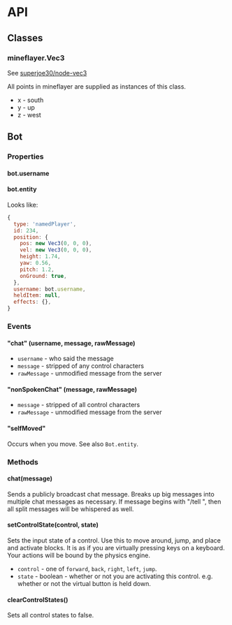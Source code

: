 # API

## Classes

### mineflayer.Vec3

See [superjoe30/node-vec3](https://github.com/superjoe30/node-vec3)

All points in mineflayer are supplied as instances of this class.

 * x - south
 * y - up
 * z - west

## Bot

### Properties

#### bot.username

#### bot.entity

Looks like:
```js
{
  type: 'namedPlayer',
  id: 234,
  position: {
    pos: new Vec3(0, 0, 0),
    vel: new Vec3(0, 0, 0),
    height: 1.74,
    yaw: 0.56,
    pitch: 1.2,
    onGround: true,
  },
  username: bot.username,
  heldItem: null,
  effects: {},
}
```

### Events

#### "chat" (username, message, rawMessage)

 * `username` - who said the message
 * `message` - stripped of any control characters
 * `rawMessage` - unmodified message from the server

#### "nonSpokenChat" (message, rawMessage)

 * `message` - stripped of all control characters
 * `rawMessage` - unmodified message from the server

#### "selfMoved"

Occurs when you move. See also `Bot.entity`.

### Methods

#### chat(message)

Sends a publicly broadcast chat message. Breaks up big messages into
multiple chat messages as necessary. If message begins with
"/tell <username> ", then all split messages will be whispered as well.

#### setControlState(control, state)

Sets the input state of a control. Use this to move around, jump, and
place and activate blocks. It is as if you are virtually pressing keys
on a keyboard. Your actions will be bound by the physics engine.

 * `control` - one of `forward`, `back`, `right`, `left`, `jump`.
 * `state` - boolean - whether or not you are activating this control.
   e.g. whether or not the virtual button is held down.

#### clearControlStates()

Sets all control states to false.
